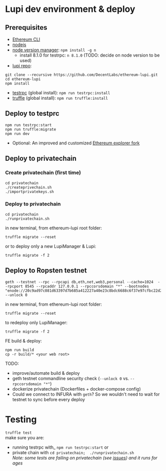 # Lupi dev environment & deploy
## Prerequisites
* [Ethereum CLI](https://www.ethereum.org/cli)
* [nodejs](https://nodejs.org/en/download/)
* [node version manager](https://github.com/tj/n): `npm install -g n`
  * install 8.1.0 for testrpc:  `n 8.1.0` (TODO: decide on node version to be used)
* [lupi repo](https://github.com/DecentLabs/ethereum-lupi):
```
git clone --recursive https://github.com/DecentLabs/ethereum-lupi.git
cd ethereum-lupi
npm install
```
* [testrpc](https://github.com/ethereumjs/testrpc) (global install): `npm run testrpc:install`
* [truffle](http://truffleframework.com/docs/getting_started/installation) (global install): `npm run truffle:install`

## Deploy to testprc
```
npm run testrpc:start
npm run truffle:migrate
npm run dev
```

* Optional: An improved and customized [Ethereum explorer fork](https://github.com/szerintedmi/explorer)

## Deploy to privatechain
### Create privatechain (first time)
```
cd privatechain
./createprivechain.sh
./importprivatekeys.sh
```
### Deploy to privatechain
```
cd privatechain
./runprivatechain.sh
```
in new terminal, from ethereum-lupi root folder:
```
truffle migrate --reset
```
or to deploy only a new LupiManager & Lupi:
```
truffle migrate -f 2
```
## Deploy to Ropsten testnet
```
geth --testnet --rpc --rpcapi db,eth,net,web3,personal --cache=1024  --rpcport 8545 --rpcaddr 127.0.0.1 --rpccorsdomain "*" --bootnodes "enode://20c9ad97c081d63397d7b685a412227a40e23c8bdc6688c6f37e97cfbc22d2b4d1db1510d8f61e6a8866ad7f0e17c02b14182d37ea7c3c8b9c2683aeb6b733a1@52.169.14.227:30303,enode://6ce05930c72abc632c58e2e4324f7c7ea478cec0ed4fa2528982cf34483094e9cbc9216e7aa349691242576d552a2a56aaeae426c5303ded677ce455ba1acd9d@13.84.180.240:30303" --unlock 0
```
in new terminal, from ethereum-lupi root folder:
```
truffle migrate --reset
```
to redeploy only LupiManager:
```
truffle migrate -f 2
```
FE build & deploy:
```
npm run build
cp -r build/* <your web root>
```

TODO:
 * improve/automate build & deploy
 * geth testnet commandline security check (`--unlock 0` vs. ``--rpccorsdomain "*"``)
 * dockerize privatechain (Dockerfiles + docker-compose config)
 * Could we connect to INFURA with `geth`? So we wouldn't need to wait for testnet to sync before every deploy

# Testing
`truffle test`  
make sure you are:
* running testrpc with_ `npm run testrpc:start` or
* private chain with `cd privatechain;  ./runprivatechain.sh`  
  _Note: some tests are failing on privatechain (see [issues](https://github.com/DecentLabs/ethereum-lupi/issues)) and it runs for ages_
